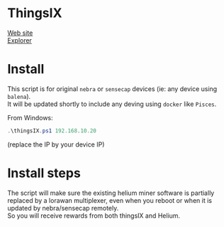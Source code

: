 # ThingsIX

[Web site](https://thingsix.com/)  
[Explorer](https://app.thingsix.com/)

# Install

This script is for original `nebra` or `sensecap` devices (ie: any device using `balena`).  
It will be updated shortly to include any deving using `docker` like `Pisces`.

From Windows:

```powershell
.\thingsIX.ps1 192.168.10.20
```

(replace the IP by your device IP)

# Install steps

The script will make sure the existing helium miner software is partially replaced by a lorawan multiplexer, even when you reboot or when it is updated by nebra/sensecap remotely.  
So you will receive rewards from both thingsIX and Helium.
